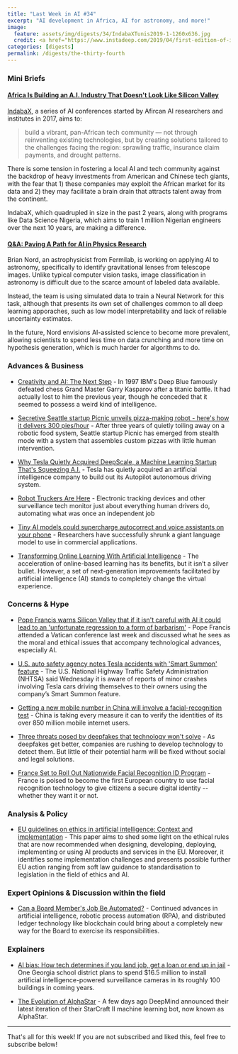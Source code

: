 ```yaml
---
title: "Last Week in AI #34"
excerpt: "AI development in Africa, AI for astronomy, and more!"
image: 
  feature: assets/img/digests/34/IndabaXTunis2019-1-1260x636.jpg
  credit: <a href="https://www.instadeep.com/2019/04/first-edition-of-indabax-tunis-launches-to-great-success/"> InstaDeep
categories: [digests]
permalink: /digests/the-thirty-fourth
---
```


### Mini Briefs

#### [Africa Is Building an A.I. Industry That Doesn't Look Like Silicon Valley](https://onezero.medium.com/africa-is-building-an-a-i-industry-that-doesnt-look-like-silicon-valley-72198eba706d)

[IndabaX](http://www.deeplearningindaba.com/indabax.html), a series of AI conferences started by Afircan AI researchers and institutes in 2017, aims to:
> build a vibrant, pan-African tech community — not through reinventing existing technologies, but by creating solutions tailored to the challenges facing the region: sprawling traffic, insurance claim payments, and drought patterns.

There is some tension in fostering a local AI and tech community against the backdrop of heavy investments from American and Chinese tech giants, with the fear that 1) these companies may exploit the African market for its data and 2) they may facilitate a brain drain that attracts talent away from the continent.

IndabaX, which quadrupled in size in the past 2 years, along with programs like Data Science Nigeria, which aims to train 1 million Nigerian engineers over the next 10 years, are making a difference.

#### [Q&A: Paving A Path for AI in Physics Research](https://physics.aps.org/articles/v12/108)

Brian Nord, an astrophysicist from Fermilab, is working on applying AI to astronomy, specifically to identify gravitational lenses from telescope images.
Unlike typical computer vision tasks, image classification in astronomy is difficult due to the scarce amount of labeled data available.

Instead, the team is using simulated data to train a Neural Network for this task, although that presents its own set of challenges common to all deep learning apporaches, such as low model interpretability and lack of reliable uncertainty estimates.

In the future, Nord envisions AI-assisted science to become more prevalent, allowing scientists to spend less time on data crunching and more time on hypothesis generation, which is much harder for algorithms to do.

### Advances & Business

* [Creativity and AI: The Next Step](https://blogs.scientificamerican.com/observations/creativity-and-ai-the-next-step/) - In 1997 IBM's Deep Blue famously defeated chess Grand Master Garry Kasparov after a titanic battle. It had actually lost to him the previous year, though he conceded that it seemed to possess a weird kind of intelligence.

* [Secretive Seattle startup Picnic unveils pizza-making robot - here's how it delivers 300 pies/hour](https://www.geekwire.com/2019/secretive-seattle-startup-picnic-unveils-pizza-making-robot-heres-delivers-300-pies-hour/) - After three years of quietly toiling away on a robotic food system, Seattle startup Picnic has emerged from stealth mode with a system that assembles custom pizzas with little human intervention.

* [Why Tesla Quietly Acquired DeepScale, a Machine Learning Startup That's Squeezing A.I.](https://fortune.com/2019/10/02/tesla-autopilot-ai-deepscale/) - Tesla has quietly acquired an artificial intelligence company to build out its Autopilot autonomous driving system.

* [Robot Truckers Are Here](https://onezero.medium.com/robot-truckers-are-here-they-just-happen-to-be-human-67dd22f18abd) - Electronic tracking devices and other surveillance tech monitor just about everything human drivers do, automating what was once an independent job

* [Tiny AI models could supercharge autocorrect and voice assistants on your phone](https://www.technologyreview.com/f/614473/tiny-ai-could-supercharge-autocorrect-voice-assistants-on-your-phone/) - Researchers have successfully shrunk a giant language model to use in commercial applications.

* [Transforming Online Learning With Artificial Intelligence](https://www.forbes.com/sites/aswinpranam/2019/10/04/transforming-online-learning-with-artificial-intelligence/) - The acceleration of online-based learning has its benefits, but it isn’t a silver bullet. However, a set of next-generation improvements facilitated by artificial intelligence (AI) stands to completely change the virtual experience. 

### Concerns & Hype

* [Pope Francis warns Silicon Valley that if it isn't careful with AI it could lead to an 'unfortunate regression to a form of barbarism'](https://www.businessinsider.com/pope-francis-warns-silicon-valley-about-ai-artificial-intelligence-2019-9) - Pope Francis attended a Vatican conference last week and discussed what he sees as the moral and ethical issues that accompany technological advances, especially AI.

* [U.S. auto safety agency notes Tesla accidents with 'Smart Summon' feature](https://www.reuters.com/article/us-tesla-safety-nhtsa-idUSKBN1WH280) - The U.S. National Highway Traffic Safety Administration (NHTSA) said Wednesday it is aware of reports of minor crashes involving Tesla cars driving themselves to their owners using the company’s Smart Summon feature.

* [Getting a new mobile number in China will involve a facial-recognition test](https://qz.com/1720832/china-introduces-facial-recognition-step-to-get-new-mobile-number/) - China is taking every measure it can to verify the identities of its over 850 million mobile internet users.

* [Three threats posed by deepfakes that technology won't solve](https://www.technologyreview.com/s/614446/deepfake-technology-detection-disinformation-harassment-revenge-porn-law/) - As deepfakes get better, companies are rushing to develop technology to detect them. But little of their potential harm will be fixed without social and legal solutions.

* [France Set to Roll Out Nationwide Facial Recognition ID Program](https://www.bloomberg.com/news/articles/2019-10-03/french-liberte-tested-by-nationwide-facial-recognition-id-plan) - France is poised to become the first European country to use facial recognition technology to give citizens a secure digital identity -- whether they want it or not.

### Analysis & Policy

* [EU guidelines on ethics in artificial intelligence: Context and implementation](https://www.europarl.europa.eu/RegData/etudes/BRIE/2019/640163/EPRS_BRI(2019)640163_EN.pdf) - This paper aims to shed some light on the ethical rules that are now recommended when designing, developing, deploying, implementing or using AI products and services in the EU. Moreover, it identifies some implementation challenges and presents possible further EU action ranging from soft law guidance to standardisation to legislation in the field of ethics and AI.

### Expert Opinions & Discussion within the field

* [Can a Board Member's Job Be Automated?](https://hbr.org/2019/10/can-a-board-members-job-be-automated) - Continued advances in artificial intelligence, robotic process automation (RPA), and distributed ledger technology like blockchain could bring about a completely new way for the Board to exercise its responsibilities.

### Explainers

* [AI bias: How tech determines if you land job, get a loan or end up in jail](https://www.usatoday.com/story/tech/2019/10/02/how-artificial-intelligence-bias-can-work-against-you/2417711001/) - One Georgia school district plans to spend $16.5 million to install artificial intelligence-powered surveillance cameras in its roughly 100 buildings in coming years.

* [The Evolution of AlphaStar](https://itnext.io/the-evolution-of-alphastar-cefff389b9d5) - A few days ago DeepMind announced their latest iteration of their StarCraft II machine learning bot, now known as AlphaStar.

<hr>

That's all for this week! If you are not subscribed and liked this, feel free to subscribe below!
